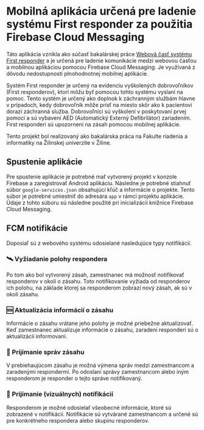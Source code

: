 # Mobilná aplikácia určená pre ladenie systému First responder za použitia Firebase Cloud Messaging
Táto aplikácia vznikla ako súčasť bakalárskej práce [Webová časť systému First responder](https://github.com/dominikjezik/FirstResponder.WebApp) a je určená pre ladenie komunikácie medzi webovou časťou a mobilnou aplikáciou pomocou Firebase Cloud Messaging. Je využívaná z dôvodu nedostupnosti plnohodnotnej mobilnej aplikácie.

Systém First responder je určený na evidenciu vyškolených dobrovoľníkov (First responderov), ktorí môžu byť pomocou tohto systému vyslaní na pomoc. Tento systém je určený ako doplnok k záchranným službám hlavne v prípadoch, kedy dobrovoľník môže prísť na miesto skôr ako k pacientovi dorazí záchranná služba. Dobrovoľníci sú vyškolení v poskytovaní prvej pomoci a sú vybavení AED (Automatický Externý Defibrilátor) zariadením. First responderi sú upozornení na zásah pomocou mobilnej aplikácie.

Tento projekt bol realizovaný ako bakalárska práca na Fakulte riadenia a informatiky na Žilinskej univerzite v Žiline.


## Spustenie aplikácie
Pre spustenie aplikácie je potrebné mať vytvorený projekt v konzole Firebase a zaregistrovať Android aplikáciu. Následne je potrebné stiahnuť súbor `google-services.json` obsahujúci kľúč a informácie o projekte. Tento súbor je potrebné umiestniť do adresára `app` v rámci projektu aplikácie. Údaje z tohto súboru sú následne použité pri inicializácii knižnice Firebase Cloud Messaging.


## FCM notifikácie
Doposiaľ sú z webového systému odosielané nasledujúce typy notifikácií.


### 🛰️ Vyžiadanie polohy respondera
Po tom ako bol vytvorený zásah, zamestnanec má možnosť notifikovať responderov v okolí o zásahu. Toto notifikovanie vyžiada od responderov ich polohu, na základe ktorej sa responderom zobrazí nový zásah, ak sú v okolí zásahu.


### 🆘 Aktualizácia informácií o zásahu
Informácie o zásahu vrátane jeho polohy je možné priebežne aktualizovať. Keď zamestnanec aktualizuje informácie o zásahu, zaradení responderi sú o aktualizácii informovaní.


### 💬 Prijímanie správ zásahu
V prebiehaujúcom zásahu je možná výmena správ medzi zamestnancom a zaradenými respondermi. Po odoslaní správy zamestnancom alebo iným responderom je responder o tejto správe notifikovaný.


### 📲 Prijímanie (vizuálnych) notifikácií
Responderom je možné odosielať všeobecné informácie, ktoré sú zobrazené v notifikácii. Notifikácie sú vytvárané zamestnancom a určené sú pre konkrétneho respondera alebo skupinu responderov.

